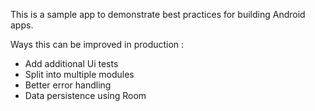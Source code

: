 This is a sample app to demonstrate best practices for building Android apps.

Ways this can be improved in production :
- Add additional Ui tests
- Split into multiple modules
- Better error handling
- Data persistence using Room